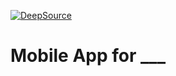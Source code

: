 [![DeepSource](https://app.deepsource.com/gh/Dynamic-Software-Group/Mobile-App.svg/?label=active+issues&show_trend=true&token=D3nczqWSysOy_huZtGQsFG3s)](https://app.deepsource.com/gh/Dynamic-Software-Group/Mobile-App/)

# Mobile App for ___
